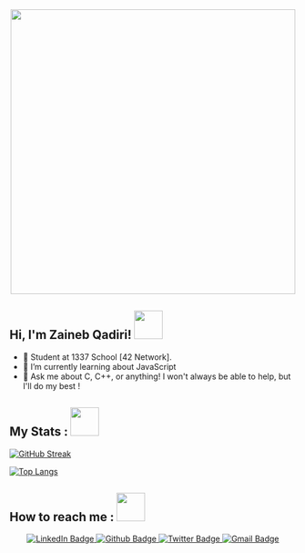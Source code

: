 <div id="header" align="center">
  <img src="https://media0.giphy.com/media/LMcB8XospGZO8UQq87/giphy.gif" width="500"/>
</div>

<h2> Hi, I'm Zaineb Qadiri! <img src="https://media2.giphy.com/media/NMBl7NxAlPDrOgq6aQ/giphy.gif" width="50"></h2>

- 🔭 Student at 1337 School [42 Network].
- 🌱 I’m currently learning about JavaScript
- 💬 Ask me about C, C++, or anything! I won't always be able to help, but I'll do my best !


<h2> My Stats : <img src="https://media2.giphy.com/media/NMBl7NxAlPDrOgq6aQ/giphy.gif" width="50"></h2>

[![GitHub Streak](http://github-readme-streak-stats.herokuapp.com?user=Zqadiri&theme=dark&background=000000)](https://git.io/streak-stats)

[![Top Langs](https://github-readme-stats.vercel.app/api/top-langs/?username=Zqadiri&layout=compact&theme=vision-friendly-dark)](https://github.com/anuraghazra/github-readme-stats)
 
<h2> How to reach me : <img src="https://media2.giphy.com/media/NMBl7NxAlPDrOgq6aQ/giphy.gif" width="50"></h2>
 <p id="badges" align="center">
  <a href="your-linkedin-URL">
    <img src="https://img.shields.io/badge/LinkedIn-blue?style=for-the-badge&logo=linkedin&logoColor=white" alt="LinkedIn Badge"/>
  </a>
  <a href="your-youtube-URL">
    <img src="https://img.shields.io/badge/Github-black?style=for-the-badge&logo=github&logoColor=white" alt="Github Badge"/>
  </a>
  <a href="your-twitter-URL">
    <img src="https://img.shields.io/badge/Twitter-blue?style=for-the-badge&logo=twitter&logoColor=white" alt="Twitter Badge"/>
  </a>
  <a href="mailto:zinebghost@gmail.com">
    <img src="https://img.shields.io/badge/Gmail-red?style=for-the-badge&logo=gmail&logoColor=white" alt="Gmail Badge"/>
  </a>
</p>

<div align="center">
  <img src="https://komarev.com/ghpvc/?username=Zqadiri&style=flat-square&color=blue" alt=""/>
</div>
